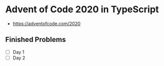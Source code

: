 # Advent of Code 2020 in TypeScript
- https://adventofcode.com/2020

## Finished Problems
- [ ] Day 1
- [ ] Day 2